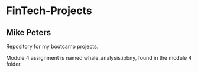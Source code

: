 # FinTech-Projects
## Mike Peters
Repository for my bootcamp projects.

Module 4 assignment is named whale_analysis.ipbny, found in the module 4 folder.

